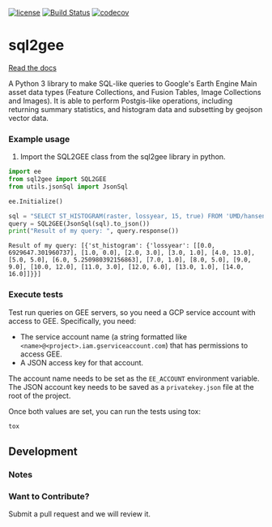 [![license](https://img.shields.io/github/license/mashape/apistatus.svg)](https://github.com/Vizzuality/sql2gee/blob/develop/LICENSE)
[![Build Status](https://travis-ci.org/Vizzuality/sql2gee.svg?branch=develop)](https://travis-ci.org/Vizzuality/sql2gee)
[![codecov](https://codecov.io/gh/Vizzuality/sql2gee/branch/develop/graph/badge.svg)](https://codecov.io/gh/Vizzuality/sql2gee)

# sql2gee

[Read the docs](https://vizzuality.github.io/sql2gee/)

A Python 3 library to make SQL-like queries to Google's Earth Engine Main asset data types (Feature Collections, and Fusion Tables, Image Collections and Images).  It is able to perform
Postgis-like operations, including returning summary statistics, and histogram data and subsetting by geojson vector data.


### Example usage

1. Import the SQL2GEE class from the sql2gee library in python.

```python
import ee
from sql2gee import SQL2GEE
from utils.jsonSql import JsonSql

ee.Initialize()

sql = "SELECT ST_HISTOGRAM(raster, lossyear, 15, true) FROM 'UMD/hansen/global_forest_change_2015'"
query = SQL2GEE(JsonSql(sql).to_json())
print("Result of my query: ", query.response())
```

```
Result of my query: [{'st_histogram': {'lossyear': [[0.0, 6929647.301960737], [1.0, 0.0], [2.0, 3.0], [3.0, 1.0], [4.0, 13.0], [5.0, 5.0], [6.0, 5.250980392156863], [7.0, 1.0], [8.0, 5.0], [9.0, 9.0], [10.0, 12.0], [11.0, 3.0], [12.0, 6.0], [13.0, 1.0], [14.0, 16.0]]}}]
```

### Execute tests

Test run queries on GEE servers, so you need a GCP service account with access to GEE. Specifically, you need:

- The service account name (a string formatted like `<name>@<project>.iam.gserviceaccount.com`) that has permissions to access GEE.
- A JSON access key for that account.

The account name needs to be set as the `EE_ACCOUNT` environment variable. 
The JSON account key needs to be saved as a `privatekey.json` file at the root of the project.

Once both values are set, you can run the tests using tox: 

```bash
tox
```

## Development


### Notes

### Want to Contribute?

Submit a pull request and we will review it.
